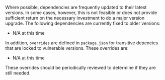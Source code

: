 Where possible, dependencies are frequently updated to their latest versions.
In some cases, however, this is not feasible or does not provide sufficient
return on the necessary investment to do a major version upgrade. The following
dependencies are currently fixed to older versions:

* N/A at this time

In addition, `overrides` are defined in `package.json` for transitive
depencies that are locked to vulnerable versions. These overrides are:

* N/A at this time

These overrides should be periodically reviewed to determine if they are still
needed.
